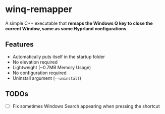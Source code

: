 # winq-remapper
A simple C++ executable that **remaps the Windows Q key to close the current Window, same as some Hyprland configurations**.

## Features
- Automatically puts itself in the startup folder
- No elevation required
- Lightweight (~0.7MB Memory Usage)
- No configuration required
- Uninstall argument (`--uninstall`)

## TODOs
- [ ] Fix sometimes Windows Search appearing when pressing the shortcut